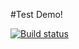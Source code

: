 #Test Demo!

[![Build status](https://ci.appveyor.com/api/projects/status/he9pub98h0ipy05m?svg=true)](https://ci.appveyor.com/project/PoguChampudayo/jstesthometask)
